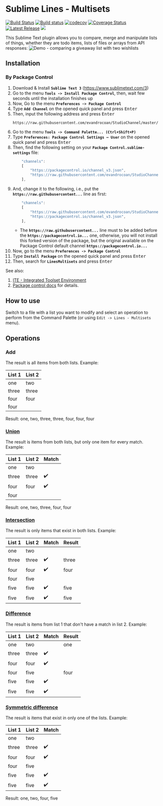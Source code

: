 # Sublime Lines - Multisets

[![Build Status](https://travis-ci.org/evandroforks/LinesMultisets.svg?branch=master)](https://travis-ci.org/evandroforks/LinesMultisets)
[![Build status](https://ci.appveyor.com/api/projects/status/github/evandroforks/LinesMultisets?branch=master&svg=true)](https://ci.appveyor.com/project/evandroforks/LinesMultisets/branch/master)
[![codecov](https://codecov.io/gh/evandroforks/LinesMultisets/branch/master/graph/badge.svg)](https://codecov.io/gh/evandroforks/LinesMultisets)
[![Coverage Status](https://coveralls.io/repos/github/evandroforks/LinesMultisets/badge.svg?branch=master)](https://coveralls.io/github/evandroforks/LinesMultisets?branch=master)
[![Latest Release](https://img.shields.io/github/tag/evandroforks/LinesMultisets.svg?label=version)](https://github.com/evandroforks/LinesMultisets/releases)
<a href="https://packagecontrol.io/packages/LinesMultisets"><img src="https://packagecontrol.herokuapp.com/downloads/LinesMultisets.svg"></a>

This Sublime Text plugin allows you to compare, merge and manipulate lists of things,
whether they are todo items, lists of files or arrays from API responses:
![Demo - comparing a giveaway list with two wishlists](https://github.com/heldev/sublime-lines-multisets/raw/master/demo-giveaway-list.gif)


## Installation

### By Package Control

1. Download & Install **`Sublime Text 3`** (https://www.sublimetext.com/3)
1. Go to the menu **`Tools -> Install Package Control`**, then,
   wait few seconds until the installation finishes up
1. Now,
   Go to the menu **`Preferences -> Package Control`**
1. Type **`Add Channel`** on the opened quick panel and press <kbd>Enter</kbd>
1. Then,
   input the following address and press <kbd>Enter</kbd>
   ```
   https://raw.githubusercontent.com/evandrocoan/StudioChannel/master/channel.json
   ```
1. Go to the menu **`Tools -> Command Palette...
   (Ctrl+Shift+P)`**
1. Type **`Preferences:
   Package Control Settings – User`** on the opened quick panel and press <kbd>Enter</kbd>
1. Then,
   find the following setting on your **`Package Control.sublime-settings`** file:
   ```js
       "channels":
       [
           "https://packagecontrol.io/channel_v3.json",
           "https://raw.githubusercontent.com/evandrocoan/StudioChannel/master/channel.json",
       ],
   ```
1. And,
   change it to the following, i.e.,
   put the **`https://raw.githubusercontent...`** line as first:
   ```js
       "channels":
       [
           "https://raw.githubusercontent.com/evandrocoan/StudioChannel/master/channel.json",
           "https://packagecontrol.io/channel_v3.json",
       ],
   ```
   * The **`https://raw.githubusercontent...`** line must to be added before the **`https://packagecontrol.io...`** one, otherwise,
     you will not install this forked version of the package,
     but the original available on the Package Control default channel **`https://packagecontrol.io...`**
1. Now,
   go to the menu **`Preferences -> Package Control`**
1. Type **`Install Package`** on the opened quick panel and press <kbd>Enter</kbd>
1. Then,
search for **`LinesMultisets`** and press <kbd>Enter</kbd>

See also:
1. [ITE - Integrated Toolset Environment](https://github.com/evandrocoan/ITE)
1. [Package control docs](https://packagecontrol.io/docs/usage) for details.


## How to use
Switch to a file with a list you want to modify and select an operation to perform from the Command Palette
(or using `Edit -> Lines - Multisets` menu).
## Operations
### Add
The result is all items from both lists. Example:

List 1 | List 2
-------|-------
one | two
three | three
four | four
four |

Result: one, two, three, three, four, four, four

### [Union](https://en.wikipedia.org/wiki/Set_(mathematics)#Unions)
The result is items from both lists, but only one item for every match. Example:

List 1 | List 2 | Match
-------|--------|------
one | two |
three | three | :heavy_check_mark:
four | four | :heavy_check_mark:
four |  |

Result: one, two, three, four, four

### [Intersection](https://en.wikipedia.org/wiki/Set_(mathematics)#Intersections)
The result is only items that exist in both lists. Example:

List 1 | List 2 | Match | Result
-------|--------|-------|-------
one | two | |
three | three | :heavy_check_mark: | three
four | four | :heavy_check_mark: | four
four | five | |
five | five | :heavy_check_mark: | five
five | five | :heavy_check_mark: | five

### [Difference](https://en.wikipedia.org/wiki/Complement_(set_theory))
The result is items from list 1 that don't have a match in list 2. Example:

List 1 | List 2 | Match | Result
-------|--------|-------|-------
one | two | | one
three | three | :heavy_check_mark: |
four | four | :heavy_check_mark: |
four | five | | four
five | five | :heavy_check_mark: |
five | five | :heavy_check_mark: |

### [Symmetric difference](https://en.wikipedia.org/wiki/Symmetric_difference)
The result is items that exist in only one of the lists. Example:

List 1 | List 2 | Match
-------|--------|------
one | two |
three | three | :heavy_check_mark:
four | four | :heavy_check_mark:
four | five |
five | five | :heavy_check_mark:
five | five | :heavy_check_mark:

Result: one, two, four, five
